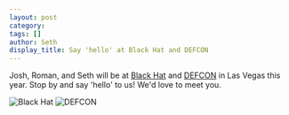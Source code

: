 ```yaml
---
layout: post
category: 
tags: []
author: Seth
display_title: Say 'hello' at Black Hat and DEFCON
---
```


Josh, Roman, and Seth will be at [Black Hat](http://www.blackhat.com/us-13/) and [DEFCON](https://www.defcon.org/) in Las Vegas this year. Stop by and
say 'hello' to us! We'd love to meet you.

![Black
Hat](http://www.blackhat.com/images/page-graphics/flat/main-usa13_visit.png) ![DEFCON](https://www.defcon.org/images/defcon-main/dc-logo.png)


